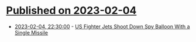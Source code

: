 # [Published on 2023-02-04](index.md)

* [2023-02-04, 22:30:00](https://news.slashdot.org/story/23/02/04/2227235/us-fighter-jets-shoot-down-spy-balloon-with-a-single-missile?utm_source=rss1.0mainlinkanon&utm_medium=feed) - [US Fighter Jets Shoot Down Spy Balloon With a Single Missile](https://news.slashdot.org/story/23/02/04/2227235/us-fighter-jets-shoot-down-spy-balloon-with-a-single-missile?utm_source=rss1.0mainlinkanon&utm_medium=feed)
